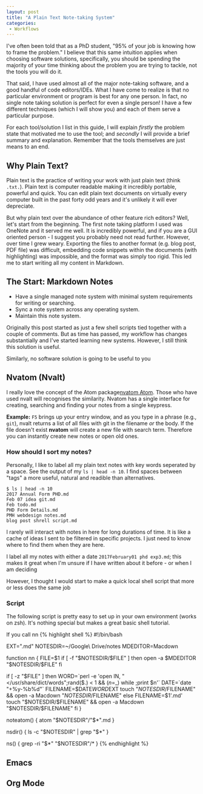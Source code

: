 ```yaml
---
layout: post
title: "A Plain Text Note-taking System"
categories:
 - Workflows
---
```


I've often been told that as a PhD student, "95% of your job is knowing how to frame the problem."
I believe that this same intuition applies when choosing software solutions, specifically, 
you should be spending the majority of your time thinking about the problem you are trying to tackle, not the tools you will do it.

That said, I have used almost all of the major note-taking software, and a good handful of code editors/IDEs. What I have come to realize is that no particular environment or program is best for any one person. In fact, no single note taking solution is perfect for even a single person! I have a few different techniques (which I will show you) and each of them serve a particular purpose.

For each tool/solution I list in this guide, I will explain _firstly_ the problem state that motivated me to use the tool; and _secondly_ I will provide a brief summary and explanation. Remember that the tools themselves are just means to an end.

## Why Plain Text?

Plain text is the practice of writing your work with just plain text (think `.txt.`). Plain text is computer readable making it incredibly portable, powerful and quick. You can edit plain text documents on virtually every computer built in the past forty odd years and it's unlikely it will ever depreciate.

But why plain text over the abundance of other feature rich editors? Well, let's start from the beginning. The first note taking platform I used was OneNote and it served me well. It is incredibly powerful, and if you are a GUI oriented person - I suggest you probably need not read further. However, over time I grew weary. Exporting the files to another format (e.g. blog post, PDF file) was difficult, embedding code snippets within the documents (with highlighting) was impossible, and the format was simply too rigid. This led me to start writing all my content in Markdown.

## The Start: Markdown Notes

  - Have a single managed note system with minimal system requirements for writing or searching.
  - Sync a note system across any operating system.
  - Maintain this note system.


Originally this post started as just a few shell scripts tied together with a couple of comments. But as time has passed, my workflow has changes substantially and I've started learning new systems. However, I still think this solution is useful.

Similarly, no software solution is going to be useful to you

## Nvatom (Nvalt)

I really love the concept of the Atom package[nvatom Atom](https://github.com/seongjaelee/nvatom). Those who have used nvalt will recognises the similarity. Nvatom has a single interface for creating, searching and finding your notes from a single keypress.

**Example:** `F5` brings up your entry window, and as you type in a phrase (e.g., `git`), nvalt returns a list of all files with git in the filename _or_ the body. If the file doesn't exist **nvatom** will create a new file with search term. Therefore you can instantly create new notes or open old ones.


### How should I sort my notes?

Personally, I like to label all my plain text notes with key words seperated by a space. See the output of my `ls | head -n 10`. I find spaces between "tags" a more useful, natural and readible than alternatives.

```
$ ls | head -n 10
2017 Annual Form PHD.md
Feb 07 idea git.md
Feb todo.md
PHD Form Details.md
PMH webdesign notes.md
blog post shrell script.md
```

I rarely will interact with notes in here for long durations of time. It is like a cache of ideas I sent to be filtered in specific projects. I just need to know where to find them when they are here.
 
 I label all my notes with either a date `2017February01 phd exp3.md`; this makes it great when I'm unsure if I have written about it before - or when I am deciding
 
 However, I thought I would start to make a quick local shell script that more or less does the same job
 
 
 ### Script

The following script is pretty easy to set up in your own environment (works on zsh). It's nothing special but makes a great basic shell tutorial.

If you call nn
{% highlight shell %}
#!/bin/bash

EXT=".md"
NOTESDIR=~/Google\ Drive/notes
MDEDITOR=Macdown

function nn {
  FILE=$1
  if [ -f "$NOTESDIR/$FILE" ]
   then
     open -a $MDEDITOR "$NOTESDIR/$FILE"
  fi

  if [ -z "$FILE" ]
   then
    WORD=`perl -e 'open IN, "</usr/share/dict/words";rand($.) < 1 && ($n=$_) while <IN>;print $n'`
    DATE=`date "+%y-%b%d"`
    FILENAME=$DATE$WORD$EXT
    touch "$NOTESDIR/$FILENAME" && open -a Macdown "$NOTESDIR/$FILENAME"
  else
    FILENAME=$1'.md'
    touch "$NOTESDIR/$FILENAME" && open -a Macdown "$NOTESDIR/$FILENAME"
  fi
}

noteatom() {
  atom "$NOTESDIR"/"$*".md
}

nsdir() {
  ls -c "$NOTESDIR" | grep "$*"
}

ns() {
  grep -ri "$*" "$NOTESDIR"/*
}
{% endhighlight %}
## Emacs

## Org Mode

